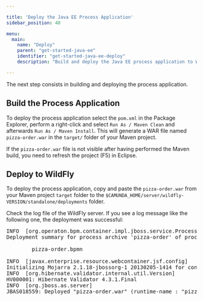 ```yaml
---

title: 'Deploy the Java EE Process Application'
sidebar_position: 40

menu:
  main:
    name: "Deploy"
    parent: "get-started-java-ee"
    identifier: "get-started-java-ee-deploy"
    description: "Build and deploy the Java EE process application to WildFly."

---
```


The next step consists in building and deploying the process application.


## Build the Process Application

To deploy the process application select the `pom.xml` in the Package Explorer, perform a right-click and select `Run As / Maven Clean` and afterwards `Run As / Maven Install`. This will generate a WAR file named `pizza-order.war` in the `target/` folder of your Maven project.

If the `pizza-order.war` file is not visible after having performed the Maven build, you need to refresh the project (F5) in Eclipse.

## Deploy to WildFly

To deploy the process application, copy and paste the `pizza-order.war` from your Maven project `target` folder to the `$CAMUNDA_HOME/server/wildfly-VERSION/standalone/deployments` folder.

Check the log file of the WildFly server. If you see a log message like the following one, the deployment was successful:

<pre class="console">
INFO  [org.operaton.bpm.container.impl.jboss.service.ProcessApplicationDeploymentService]
Deployment summary for process archive 'pizza-order' of process application 'pizza-order':

        pizza-order.bpmn

INFO  [javax.enterprise.resource.webcontainer.jsf.config]
Initializing Mojarra 2.1.18-jbossorg-1 20130205-1414 for context '/pizza-order'
INFO  [org.hibernate.validator.internal.util.Version]
HV000001: Hibernate Validator 4.3.1.Final
INFO  [org.jboss.as.server]
JBAS018559: Deployed "pizza-order.war" (runtime-name : "pizza-order.war")
</pre>
